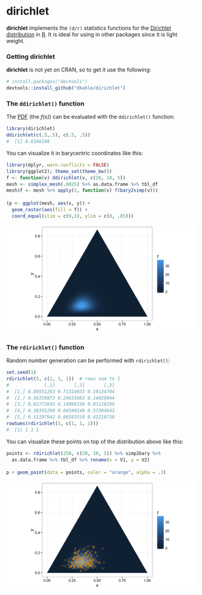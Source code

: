 <!-- README.md is generated from README.Rmd. Please edit that file -->
**dirichlet**
=============

**dirichlet** implements the `(d/r)` statistics functions for the [Dirichlet distribution](https://en.wikipedia.org/wiki/Dirichlet_distribution) in [R](http://cran.r-project.org). It is ideal for using in other packages since it is light weight.

### Getting **dirichlet**

<!-- There are two ways to get __chi__.  For the [CRAN version](https://cran.r-project.org/package=chi), use -->
<!-- ```{r, eval=FALSE} -->
<!-- install.packages("chi") -->
<!-- ``` -->
<!-- For the development version, use -->
**dirichlet** is not yet on CRAN, so to get it use the following:

``` r
# install.packages("devtools")
devtools::install_github("dkahle/dirichlet")
```

### The `ddirichlet()` function

The [PDF](https://en.wikipedia.org/wiki/Probability_density_function) (the *f(x)*) can be evaluated with the `ddirichlet()` function:

``` r
library(dirichlet)
ddirichlet(c(.5,.5), c(.5, .5))
#  [1] 0.6366198
```

You can visualize it in barycentric coordinates like this:

``` r
library(dplyr, warn.conflicts = FALSE)
library(ggplot2); theme_set(theme_bw())
f <- function(v) ddirichlet(v, c(20, 10, 5))
mesh <- simplex_mesh(.0025) %>% as.data.frame %>% tbl_df
mesh$f <- mesh %>% apply(1, function(v) f(bary2simp(v)))
  
(p <- ggplot(mesh, aes(x, y)) +
  geom_raster(aes(fill = f)) +
  coord_equal(xlim = c(0,1), ylim = c(0, .85)))
```

![](figures/README-unnamed-chunk-4-1.png)

### The `rdirichlet()` function

Random number generation can be performed with `rdirichlet()`:

``` r
set.seed(1)
rdirichlet(5, c(1, 1, 1))  # rows sum to 1
#             [,1]       [,2]       [,3]
#  [1,] 0.09551263 0.71314033 0.19134704
#  [2,] 0.56339873 0.29631083 0.14029044
#  [3,] 0.82772645 0.14099156 0.03128199
#  [4,] 0.38355209 0.04340148 0.57304643
#  [5,] 0.51197942 0.06583319 0.42218738
rowSums(rdirichlet(3, c(1, 1, 1)))
#  [1] 1 1 1
```

You can visualize these points on top of the distribution above like this:

``` r
points <- rdirichlet(250, c(20, 10, 5)) %>% simp2bary %>% 
  as.data.frame %>% tbl_df %>% rename(x = V1, y = V2)

p + geom_point(data = points, color = "orange", alpha = .3)
```

![](figures/README-unnamed-chunk-6-1.png)
